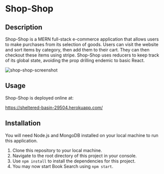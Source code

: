 # Shop-Shop

## Description

Shop-Shop is a MERN full-stack e-commerce application that allows users to make purchases from its selection of goods. Users can visit the website and sort items by category, then add them to their cart. They can then checkout these items using stripe. Shop-Shop uses reducers to keep track of its global state, avoiding the prop drilling endemic to basic React.

![shop-shop-screenshot](https://user-images.githubusercontent.com/59624292/117561400-516bff00-b04b-11eb-96b3-0ee910b450c1.png)

## Usage

Shop-Shop is deployed online at:

https://sheltered-basin-29504.herokuapp.com/

## Installation

You will need Node.js and MongoDB installed on your local machine to run this application.

1. Clone this repository to your local machine.
2. Navigate to the root directory of this project in your console.
3. Use ```npm install``` to install the dependencies for this project.
4. You may now start Book Search using ```npm start```.
